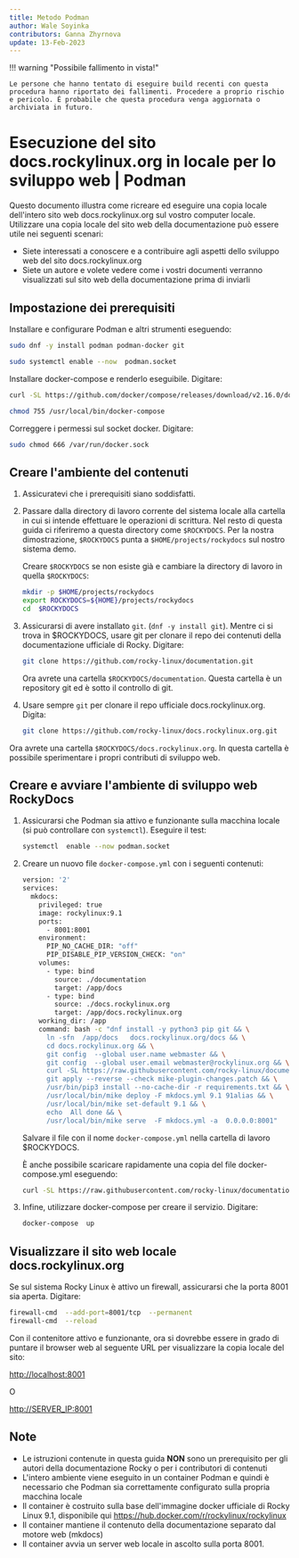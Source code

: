 ```yaml
---
title: Metodo Podman
author: Wale Soyinka
contributors: Ganna Zhyrnova
update: 13-Feb-2023
---
```


!!! warning "Possibile fallimento in vista!"

    Le persone che hanno tentato di eseguire build recenti con questa procedura hanno riportato dei fallimenti. Procedere a proprio rischio e pericolo. È probabile che questa procedura venga aggiornata o archiviata in futuro.

# Esecuzione del sito docs.rockylinux.org in locale per lo sviluppo web | Podman

Questo documento illustra come ricreare ed eseguire una copia locale dell'intero sito web docs.rockylinux.org sul vostro computer locale. Utilizzare una copia locale del sito web della documentazione può essere utile nei seguenti scenari:

- Siete interessati a conoscere e a contribuire agli aspetti dello sviluppo web del sito docs.rockylinux.org
- Siete un autore e volete vedere come i vostri documenti verranno visualizzati sul sito web della documentazione prima di inviarli

## Impostazione dei prerequisiti

Installare e configurare Podman e altri strumenti eseguendo:

```bash
sudo dnf -y install podman podman-docker git

sudo systemctl enable --now  podman.socket
```

Installare docker-compose e renderlo eseguibile. Digitare:

```bash
curl -SL https://github.com/docker/compose/releases/download/v2.16.0/docker-compose-linux-x86_64 -o /usr/local/bin/docker-compose

chmod 755 /usr/local/bin/docker-compose
```

Correggere i permessi sul socket docker. Digitare:

```bash
sudo chmod 666 /var/run/docker.sock
```

## Creare l'ambiente del contenuti

1. Assicuratevi che i prerequisiti siano soddisfatti.

2. Passare dalla directory di lavoro corrente del sistema locale alla cartella in cui si intende effettuare le operazioni di scrittura. Nel resto di questa guida ci riferiremo a questa directory come `$ROCKYDOCS`. Per la nostra dimostrazione, `$ROCKYDOCS` punta a `$HOME/projects/rockydocs` sul nostro sistema demo.

    Creare `$ROCKYDOCS` se non esiste già e cambiare la directory di lavoro in quella `$ROCKYDOCS`:

    ```bash
    mkdir -p $HOME/projects/rockydocs
    export ROCKYDOCS=${HOME}/projects/rockydocs
    cd  $ROCKYDOCS
    ```

3. Assicurarsi di avere installato `git`. (`dnf -y install git`).  Mentre ci si trova in $ROCKYDOCS, usare git per clonare il repo dei contenuti della documentazione ufficiale di Rocky. Digitare:

    ```bash
    git clone https://github.com/rocky-linux/documentation.git
    ```

    Ora avrete una cartella `$ROCKYDOCS/documentation`. Questa cartella è un repository git ed è sotto il controllo di git.

4. Usare sempre `git` per clonare il repo ufficiale docs.rockylinux.org. Digita:

    ```bash
    git clone https://github.com/rocky-linux/docs.rockylinux.org.git
    ```

Ora avrete una cartella `$ROCKYDOCS/docs.rockylinux.org`. In questa cartella è possibile sperimentare i propri contributi di sviluppo web.

## Creare e avviare l'ambiente di sviluppo web RockyDocs

1. Assicurarsi che Podman sia attivo e funzionante sulla macchina locale (si può controllare con `systemctl`). Eseguire il test:

    ```bash
    systemctl  enable --now podman.socket
    ```

2. Creare un nuovo file `docker-compose.yml` con i seguenti contenuti:

    ```bash
    version: '2'
    services:
      mkdocs:
        privileged: true
        image: rockylinux:9.1
        ports:
          - 8001:8001
        environment:
          PIP_NO_CACHE_DIR: "off"
          PIP_DISABLE_PIP_VERSION_CHECK: "on"
        volumes:
          - type: bind
            source: ./documentation
            target: /app/docs
          - type: bind
            source: ./docs.rockylinux.org
            target: /app/docs.rockylinux.org
        working_dir: /app
        command: bash -c "dnf install -y python3 pip git && \
          ln -sfn  /app/docs   docs.rockylinux.org/docs && \
          cd docs.rockylinux.org && \
          git config  --global user.name webmaster && \
          git config  --global user.email webmaster@rockylinux.org && \
          curl -SL https://raw.githubusercontent.com/rocky-linux/documentation-test/main/docs/labs/mike-plugin-changes.patch -o mike-plugin-changes.patch && \
          git apply --reverse --check mike-plugin-changes.patch && \
          /usr/bin/pip3 install --no-cache-dir -r requirements.txt && \
          /usr/local/bin/mike deploy -F mkdocs.yml 9.1 91alias && \
          /usr/local/bin/mike set-default 9.1 && \
          echo  All done && \
          /usr/local/bin/mike serve  -F mkdocs.yml -a  0.0.0.0:8001"    
    ```

    Salvare il file con il nome `docker-compose.yml` nella cartella di lavoro $ROCKYDOCS.

    È anche possibile scaricare rapidamente una copia del file docker-compose.yml eseguendo:

    ```bash
    curl -SL https://raw.githubusercontent.com/rocky-linux/documentation-test/main/docs/labs/docker-compose-rockydocs.yml -o docker-compose.yml
    ```

3. Infine, utilizzare docker-compose per creare il servizio. Digitare:

    ```bash
    docker-compose  up
    ```

## Visualizzare il sito web locale docs.rockylinux.org

Se sul sistema Rocky Linux è attivo un firewall, assicurarsi che la porta 8001 sia aperta. Digitare:

  ```bash
  firewall-cmd  --add-port=8001/tcp  --permanent
  firewall-cmd  --reload
  ```

  Con il contenitore attivo e funzionante, ora si dovrebbe essere in grado di puntare il browser web al seguente URL per visualizzare la copia locale del sito:

  <http://localhost:8001>

  O

  <http://SERVER_IP:8001>

## Note

- Le istruzioni contenute in questa guida **NON** sono un prerequisito per gli autori della documentazione Rocky o per i contributori di contenuti
- L'intero ambiente viene eseguito in un container Podman e quindi è necessario che Podman sia correttamente configurato sulla propria macchina locale
- Il container è costruito sulla base dell'immagine docker ufficiale di Rocky Linux 9.1, disponibile qui https://hub.docker.com/r/rockylinux/rockylinux
- Il container mantiene il contenuto della documentazione separato dal motore web (mkdocs)
- Il container avvia un server web locale in ascolto sulla porta 8001.
